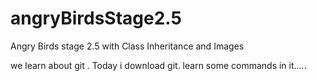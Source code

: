# angryBirdsStage2.5
Angry Birds stage 2.5 with Class Inheritance and Images

we learn about git .
Today i download git.
learn some commands in it.....  